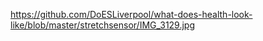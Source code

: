
https://github.com/DoESLiverpool/what-does-health-look-like/blob/master/stretchsensor/IMG_3129.jpg

